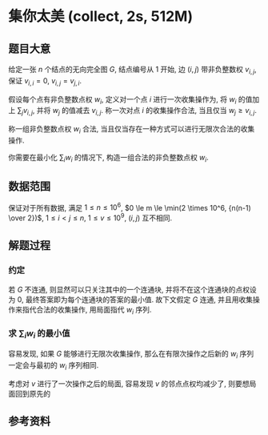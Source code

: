 # 集你太美 (collect, 2s, 512M)

## 题目大意

给定一张 $n$ 个结点的无向完全图 $G$, 结点编号从 1 开始, 边 $(i, j)$ 带非负整数权 $v_{i, j}$, 保证 $v_{i, i} = 0$, $v_{i, j} = v_{j, i}$.

假设每个点有非负整数点权 $w_i$, 定义对一个点 $i$ 进行一次收集操作为, 将 $w_i$ 的值加上 $\sum_j v_{i, j}$, 并将 $w_j$ 的值减去 $v_{i, j}$. 称一次对点 $i$ 的收集操作合法, 当且仅当 $w_j \ge v_{i, j}$.

称一组非负整数点权 $w_i$ 合法, 当且仅当存在一种方式可以进行无限次合法的收集操作.

你需要在最小化 $\sum_i w_i$ 的情况下, 构造一组合法的非负整数点权 $w_i$.

## 数据范围

保证对于所有数据, 满足 $1 \le n \le 10^6$, $0 \le m \le \min(2 \times 10^6, {n(n-1) \over 2})$, $1 \le i < j \le n$, $1 \le v \le 10^9$, $(i, j)$ 互不相同.

## 解题过程

### 约定

若 $G$ 不连通, 则显然可以只关注其中的一个连通块, 并将不在这个连通块的点权设为 0, 最终答案即为每个连通块的答案的最小值. 故下文假定 $G$ 连通, 并且用收集操作来指代合法的收集操作, 用局面指代 $w_i$ 序列.

### 求 $\sum_i w_i$ 的最小值

<!--
容易发现如果能够进行无限次收集操作, 那么必然所有点都会被操作无限次.

> 假设存在一些点只会被操作有限次, 任取一个这样的点组成的连通块 $G'$. 显然 $G$ 中至少有一个点会被操作无限次, 故这个连通块一定有一个会被操作无限次的邻点 $v$.
>
> 记 $S = \sum_{i \in G'} w_i$. 容易发现, $S$ 只有在对 $G'$ 内的点操作时才会增加, 故 $S$ 只会增加有限次, 但每次对 $v$ 进行操作时 $S$ 都会减少, 故 $S$ 会减少无限次. 又有 $S$ 始终非负, 故矛盾.
-->

容易发现, 如果 $G$ 能够进行无限次收集操作, 那么在有限次操作之后新的 $w_i$ 序列一定会与最初的 $w_i$ 序列相同.

考虑对 $v$ 进行了一次操作之后的局面, 容易发现 $v$ 的邻点点权均减少了, 则要想局面回到原先的

## 参考资料
